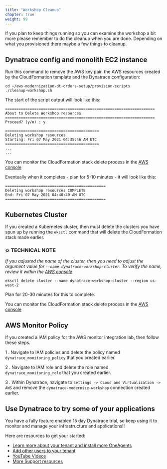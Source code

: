 ```yaml
---
title: "Workshop Cleanup"
chapter: true
weight: 99
---
```


If you plan to keep things running so you can examine the workshop a bit more please remember to do the cleanup when you are done. Depending on what you provisioned there maybe a few things to cleanup.

## Dynatrace config and monolith EC2 instance

Run this command to remove the AWS key pair, the AWS resources created by the CloudFormation template and the Dynatrace configuration:

```
cd ~/aws-modernization-dt-orders-setup/provision-scripts
./cleanup-workshop.sh
```

The start of the script output will look like this:

```
===================================================================
About to Delete Workshop resources
===================================================================
Proceed? (y/n) : y

==========================================
Deleting workshop resources
Starting: Fri 07 May 2021 04:35:46 AM UTC
==========================================
...
...
```

You can monitor the CloudFormation stack delete process in the [AWS console](https://console.aws.amazon.com/cloudformation/home)

Eventually when it completes - plan for 5-10 minutes - it will look like this:

```
=============================================
Deleting workshop resources COMPLETE
End: Fri 07 May 2021 04:40:40 AM UTC
=============================================
```

## Kubernetes Cluster

If you created a Kubernetes cluster, then must delete the clusters you have spun up by running the `eksctl` command that will delete the CloudFormation stack made earlier.

### 💥 **TECHNICAL NOTE**

*If you adjusted the name of the cluster, then you need to adjust the argument value for `--name dynatrace-workshop-cluster`.  To verify the name, review it within the [AWS console](hhttps://console.aws.amazon.com/cloudformation/home)*

```
eksctl delete cluster --name dynatrace-workshop-cluster --region us-west-2 
```

Plan for 20-30 minutes for this to complete.

You can monitor the CloudFormation stack delete process in the [AWS console](https://us-west-2.console.aws.amazon.com/cloudformation/home?region=us-west-2#/stacks)

## AWS Monitor Policy

If you created a IAM policy for the AWS monitor integration lab, then follow these steps.

1 . Navigate to IAM policies and delete the policy named `dynatrace_monitoring_policy` that you created earlier.

2 . Navigate to IAM role and delete the role named `dynatrace_monitoring_role` that you created earlier.

3 . Within Dynatrace, navigate to `Settings -> CLoud and Virtualization -> AWS` and remove the `dynatrace-modernize-workshop` connection created earlier.


## Use Dynatrace to try some of your applications

You have a fully feature enabled 15 day Dynatrace trial, so keep using it to monitor and manage your infrastructure and applications!!

Here are resources to get your started:

* [Learn more about your tenant and install more OneAgents](https://www.dynatrace.com/support/help/get-started/get-started-with-dynatrace-saas/)
* [Add other users to your tenant](https://www.dynatrace.com/support/help/how-to-use-dynatrace/user-management-and-sso/manage-groups-and-permissions/)
* [YouTube Videos](https://www.youtube.com/channel/UCcYJ-5q_AfmjQ4XTjTS0o3g)
* [More Support resources](https://www.dynatrace.com/services-support/#support-resources-section)